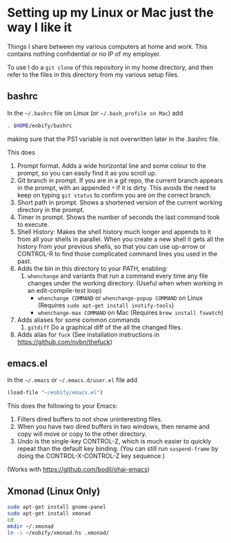 Setting up my Linux or Mac just the way I like it
======================================================================

Things I share between my various computers at home and work. This
contains nothing confidential or no IP of my employer.

To use I do a `git clone` of this repository in my home directory, and
then refer to the files in this directory from my various setup files.

bashrc
-------

In the `~/.bashrc` file on Linux (or `~/.bash_profile on Mac`) add
```sh
. $HOME/eobify/bashrc
```
making sure that the PS1 variable is not overwritten later in the
.bashrc file.

This does

1.  Prompt format. Adds a wide horizontal line and some colour to the
    prompt, so you can easily find it as you scroll up.
2.  Git branch in prompt. If you are in a git repo, the current branch
    appears in the prompt, with an appended `*` if it is dirty. This
    avoids the need to keep on typing `git status` to confirm you are
    on the correct branch.
3.  Short path in prompt. Shows a shortened version of the current
    working directory in the prompt.
4.  Timer in prompt. Shows the number of seconds the last command took
    to execute.
5.  Shell History: Makes the shell history much longer and appends to
    it from all your shells in parallel. When you create a new shell
    it gets all the history from your previous shells, so that you can
    use up-arrow or CONTROL-R to find those complicated command lines
    you used in the past.
6.  Adds the bin in this directory to your PATH, enabling:
    1.  `whenchange` and variants that run a command every time any
        file changes under the working directory. (Useful when when
        working in an edit-compile-test loop)
        *   `whenchange COMMAND` or `whenchange-popup COMMAND` on
            Linux (Requires `sudo apt-get install inotify-tools`)
        *   `whenchange-max COMMAND` on Mac (Requires `brew install
            fswatch`)
7.  Adds aliases for some common commands
    1.  `gitdiff` Do a graphical diff of the all the changed files.
8.  Adds alias for `fuck` (See installation instructions in
    https://github.com/nvbn/thefuck)


emacs.el
---------

In the `~/.emacs` or `~/.emacs.d/user.el`  file add
```lisp
(load-file "~/eobify/emacs.el")
```

This does the following to your Emacs:

1.  Filters dired buffers to not show uninteresting files.
2.  When you have two dired buffers in two windows, then rename and
    copy will move or copy to the other directory.
3.  Undo is the single-key CONTROL-Z, which is much easier to quickly
    repeat than the default key binding. (You can still run
    `suspend-frame` by doing the CONTROL-X-CONTROL-Z key sequence.)

(Works with https://github.com/bodil/ohai-emacs)

Xmonad (Linux Only)
----------------------

```sh
sudo apt-get install gnome-panel
sudo apt-get install xmonad
cd
mkdir ~/.xmonad
ln -s ~/eobify/xmonad.hs .xmonad/
```

